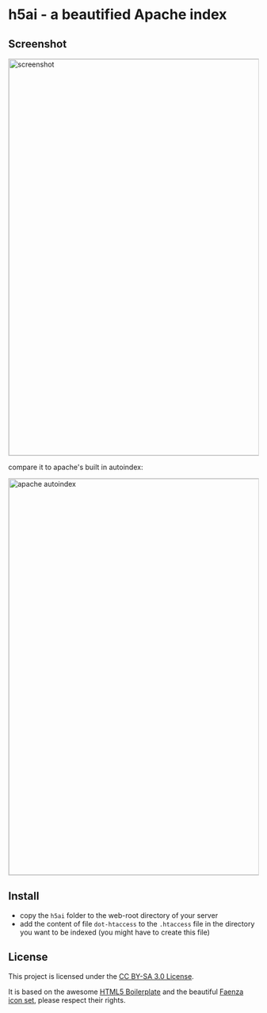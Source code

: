 h5ai - a beautified Apache index
================================

Screenshot
----------

<img
	width="800"
	src="http://repo.larsjung.de/screens/h5ai.png"
	alt="screenshot"
	title="screenshot"
	style="border: 1px solid #ccc"
/>


compare it to apache's built in autoindex:

<img
	width="800"
	src="http://repo.larsjung.de/screens/ai.png"
	alt="apache autoindex"
	title="apache autoindex"
	style="border: 1px solid #ccc"
/>


Install
-------

* copy the `h5ai` folder to the web-root directory of your server
* add the content of file `dot-htaccess` to the `.htaccess` file in the directory
  you want to be indexed (you might have to create this file)


License
-------

This project is licensed under the [CC BY-SA 3.0 License](http://creativecommons.org/licenses/by-sa/3.0/).

It is based on the awesome [HTML5 Boilerplate](http://html5boilerplate.com) and the beautiful
[Faenza icon set](http://tiheum.deviantart.com/art/Faenza-Icons-173323228), please respect their rights.



